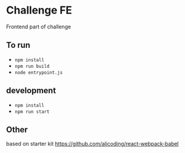 # Challenge FE
Frontend part of challenge

## To run
- `npm install`
- `npm run build`
- `node entrypoint.js`

## development
- `npm install`
- `npm run start`

## Other
based on starter kit https://github.com/alicoding/react-webpack-babel
